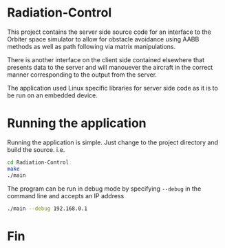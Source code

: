# Radiation-Control

This project contains the server side source code for an interface to the Orbiter space simulator
to allow for obstacle avoidance using AABB methods as well as path following via matrix manipulations.

There is another interface on the client side contained elsewhere that presents data to the server and
will manouever the aircraft in the correct manner corresponding to the output from the server.

The application used Linux specific libraries for server side code as it is to be run on an embedded
device.

# Running the application
Running the application is simple. Just change to the project directory and build the source. i.e.
```bash
cd Radiation-Control
make
./main
```
The program can be run in debug mode by specifying  `--debug` in the command line and accepts an IP address
```bash
./main --debug 192.168.0.1
```


# Fin
